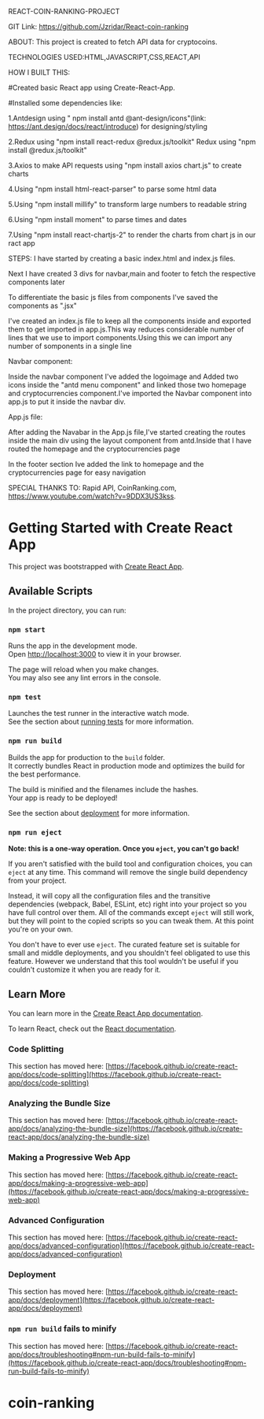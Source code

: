 REACT-COIN-RANKING-PROJECT

GIT Link: https://github.com/Jzridar/React-coin-ranking



ABOUT: This project is created to fetch API data for cryptocoins.

TECHNOLOGIES USED:HTML,JAVASCRIPT,CSS,REACT,API

HOW I BUILT THIS:

#Created basic React app using Create-React-App.

#Installed some dependencies like:

1.Antdesign using " npm install antd @ant-design/icons"(link: https://ant.design/docs/react/introduce) for designing/styling

2.Redux using "npm install react-redux @redux.js/toolkit"
Redux using "npm install @redux.js/toolkit"

3.Axios to make API requests using "npm install axios chart.js" to create charts

4.Using "npm install html-react-parser" to parse some html data

5.Using "npm install millify" to transform large numbers to readable string

6.Using "npm install moment" to parse times and dates

7.Using "npm install react-chartjs-2" to render the charts from chart js in our ract app

STEPS:
I have started by creating a basic index.html and index.js files.

Next I have created 3 divs for navbar,main and footer to fetch the respective components later

To differentiate the basic js files from components I've saved the components as ".jsx"

I've created an index.js file to keep all the components inside and exported them to get imported in app.js.This way reduces considerable number of lines that we use to import components.Using this we can import any number of somponents in a single line


Navbar component:

Inside the navbar component I've added the logoimage and Added two icons inside the "antd menu component" and linked those two homepage and cryptocurrencies component.I've imported the Navbar component into app.js to put it inside the navbar div. 

App.js file:

After adding the Navabar in the App.js file,I've started creating the routes inside the main div using the layout component from antd.Inside that I have routed the homepage and the cryptocurrencies page

In the footer section Ive added the link to homepage and the cryptocurrencies page for easy navigation





SPECIAL THANKS TO:
Rapid API, 
CoinRanking.com,
https://www.youtube.com/watch?v=9DDX3US3kss.



















# Getting Started with Create React App

This project was bootstrapped with [Create React App](https://github.com/facebook/create-react-app).

## Available Scripts

In the project directory, you can run:

### `npm start`

Runs the app in the development mode.\
Open [http://localhost:3000](http://localhost:3000) to view it in your browser.

The page will reload when you make changes.\
You may also see any lint errors in the console.

### `npm test`

Launches the test runner in the interactive watch mode.\
See the section about [running tests](https://facebook.github.io/create-react-app/docs/running-tests) for more information.

### `npm run build`

Builds the app for production to the `build` folder.\
It correctly bundles React in production mode and optimizes the build for the best performance.

The build is minified and the filenames include the hashes.\
Your app is ready to be deployed!

See the section about [deployment](https://facebook.github.io/create-react-app/docs/deployment) for more information.

### `npm run eject`

**Note: this is a one-way operation. Once you `eject`, you can't go back!**

If you aren't satisfied with the build tool and configuration choices, you can `eject` at any time. This command will remove the single build dependency from your project.

Instead, it will copy all the configuration files and the transitive dependencies (webpack, Babel, ESLint, etc) right into your project so you have full control over them. All of the commands except `eject` will still work, but they will point to the copied scripts so you can tweak them. At this point you're on your own.

You don't have to ever use `eject`. The curated feature set is suitable for small and middle deployments, and you shouldn't feel obligated to use this feature. However we understand that this tool wouldn't be useful if you couldn't customize it when you are ready for it.

## Learn More

You can learn more in the [Create React App documentation](https://facebook.github.io/create-react-app/docs/getting-started).

To learn React, check out the [React documentation](https://reactjs.org/).

### Code Splitting

This section has moved here: [https://facebook.github.io/create-react-app/docs/code-splitting](https://facebook.github.io/create-react-app/docs/code-splitting)

### Analyzing the Bundle Size

This section has moved here: [https://facebook.github.io/create-react-app/docs/analyzing-the-bundle-size](https://facebook.github.io/create-react-app/docs/analyzing-the-bundle-size)

### Making a Progressive Web App

This section has moved here: [https://facebook.github.io/create-react-app/docs/making-a-progressive-web-app](https://facebook.github.io/create-react-app/docs/making-a-progressive-web-app)

### Advanced Configuration

This section has moved here: [https://facebook.github.io/create-react-app/docs/advanced-configuration](https://facebook.github.io/create-react-app/docs/advanced-configuration)

### Deployment

This section has moved here: [https://facebook.github.io/create-react-app/docs/deployment](https://facebook.github.io/create-react-app/docs/deployment)

### `npm run build` fails to minify

This section has moved here: [https://facebook.github.io/create-react-app/docs/troubleshooting#npm-run-build-fails-to-minify](https://facebook.github.io/create-react-app/docs/troubleshooting#npm-run-build-fails-to-minify)
# coin-ranking
